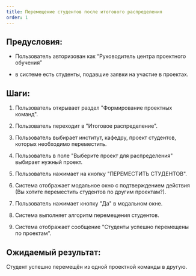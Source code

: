 ```yaml
---
title: Перемещение студентов после итогового распределения
order: 1
---
```


## Предусловия:

-  Пользователь авторизован как “Руководитель центра проектного обучения”

-  в системе есть студенты, подавшие заявки на участие в проектах.

## Шаги:

1. Пользователь открывает раздел "Формирование проектных команд".

2. Пользователь переходит в "Итоговое распределение".

3. Пользователь выбирает институт, кафедру, проект студентов, которых необходимо переместить.

4. Пользователь в поле "Выберите проект для распределения" выбирает нужный проект.

5. Пользователь нажимает на кнопку "ПЕРЕМЕСТИТЬ СТУДЕНТОВ".

6. Система отображает модальное окно с подтверждением действия (Вы хотите переместить студентов по другим проектам?).

7. Пользователь нажимает кнопку "Да" в модальном окне.

8. Система выполняет алгоритм перемещения студентов.

9. Система отображает сообщение "Студенты успешно перемещены по проектам".



## Ожидаемый результат:

Студент успешно перемещён из одной проектной команды в другую.